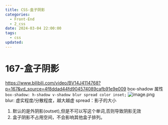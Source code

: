 ```yaml
---
title: CSS-盒子阴影
categories:
  - Front-End
  - 2_css
date: 2024-03-04 22:00:00
tags:
  - css
updated:
---
```

# 167-盒子阴影
https://www.bilibili.com/video/BV14J4114768?p=167&vd_source=4f8ddad44fd904574089cafb91e9e009
box-shadow 属性
`box-shadow: h-shadow v-shadow blur spread color inset;`
![image.png](https://illyber-images.oss-cn-chengdu.aliyuncs.com/202403042238714.png)
blur: 虚实程度/分散程度，越大越虚
spread：影子的大小
1. 默认的是外阴影(outset),但是不可以写这个单词,否则导致阴影无效
2. 盒子阴影不占用空间，不会影响其他盒子排列。